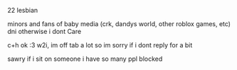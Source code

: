 22 lesbian

minors and fans of baby media (crk, dandys world, other roblox games, etc) dni otherwise i dont Care

c+h ok :3 w2i, im off tab a lot so im sorry if i dont reply for a bit

sawry if i sit on someone i have so many ppl blocked
